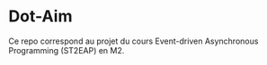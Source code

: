 # Dot-Aim
Ce repo correspond au projet du cours Event-driven Asynchronous Programming (ST2EAP) en M2.

